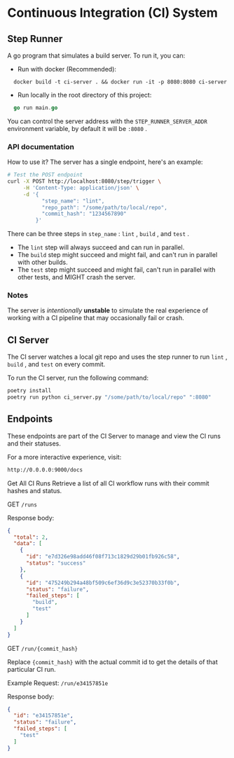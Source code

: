 # Continuous Integration (CI) System

## Step Runner

A go program that simulates a build server. To run it, you can:

* Run with docker (Recommended):

```docker
  docker build -t ci-server . && docker run -it -p 8080:8080 ci-server
  ```

* Run locally in the root directory of this project:

```go
  go run main.go
  ```

You can control the server address with the `STEP_RUNNER_SERVER_ADDR` environment variable, by default it will be `:8080` .

### API documentation

How to use it? The server has a single endpoint, here's an example:

```bash
# Test the POST endpoint
curl -X POST http://localhost:8080/step/trigger \
     -H 'Content-Type: application/json' \
     -d '{
           "step_name": "lint",
           "repo_path": "/some/path/to/local/repo",
           "commit_hash": "1234567890"
         }'
```

There can be three steps in `step_name` : `lint` , `build` , and `test` .

* The `lint` step will always succeed and can run in parallel.
* The `build` step might succeed and might fail, and can't run in parallel with
  other builds.
* The `test` step might succeed and might fail, can't run in parallel with other
  tests, and MIGHT crash the server.

### Notes

The server is *intentionally* **unstable** to simulate the real experience of working with a CI pipeline that may occasionally fail or crash.

## CI Server

The CI server watches a local git
repo and uses the step runner to run `lint` , `build` , and `test` on every
commit.

To run the CI server, run the following command:

```bash
poetry install
poetry run python ci_server.py "/some/path/to/local/repo" ":8080"
```

## Endpoints

These endpoints are part of the CI Server to manage and view the CI runs and their statuses.

For a more interactive experience, visit:

```bash
http://0.0.0.0:9000/docs
```

Get All CI Runs
Retrieve a list of all CI workflow runs with their commit hashes and status.

GET `/runs`

Response body:

```json
{
  "total": 2,
  "data": [
    {
      "id": "e7d326e98add46f08f713c1829d29b01fb926c58",
      "status": "success"
    },
    {
      "id": "475249b294a48bf509c6ef36d9c3e52370b33f0b",
      "status": "failure",
      "failed_steps": [
        "build",
        "test"
      ]
    }
  ]
}
```

GET `/run/{commit_hash}`

Replace `{commit_hash}` with the actual commit id to get the details of that particular CI run.

Example Request: `/run/e34157851e`

Response body:

```json
{
  "id": "e34157851e",
  "status": "failure",
  "failed_steps": [
    "test"
  ]
}
```
